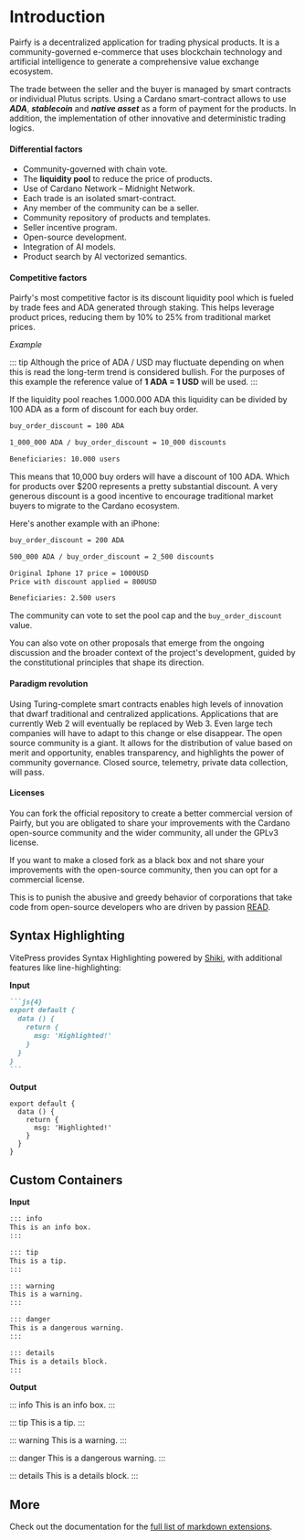 # Introduction

Pairfy is a decentralized application for trading physical products.
It is a community-governed e-commerce that uses blockchain technology and artificial intelligence to generate a comprehensive value exchange ecosystem.

The trade between the seller and the buyer is managed by smart contracts or individual Plutus scripts.
Using a Cardano smart-contract allows to use **_ADA_**, **_stablecoin_** and **_native asset_** as a form of payment for the products.
In addition, the implementation of other innovative and deterministic trading logics.

#### Differential factors

- Community-governed with chain vote.
- The **liquidity pool** to reduce the price of products.
- Use of Cardano Network – Midnight Network.
- Each trade is an isolated smart-contract.
- Any member of the community can be a seller.
- Community repository of products and templates.
- Seller incentive program.
- Open-source development.
- Integration of AI models.
- Product search by AI vectorized semantics.

#### Competitive factors

Pairfy's most competitive factor is its discount liquidity pool which is fueled by trade fees and ADA generated through staking.
This helps leverage product prices, reducing them by 10% to 25% from traditional market prices.

_Example_

::: tip
Although the price of ADA / USD may fluctuate depending on when this is read the long-term trend is considered bullish. For the purposes of this example the reference value of **1 ADA = 1 USD** will be used.
:::


If the liquidity pool reaches 1.000.000 ADA this liquidity can be
divided by 100 ADA as a form of discount for each buy order.

```md
buy_order_discount = 100 ADA

1_000_000 ADA / buy_order_discount = 10_000 discounts

Beneficiaries: 10.000 users
```

This means that 10,000 buy orders will have a discount of 100 ADA.
Which for products over $200 represents a pretty substantial discount. 
A very generous discount is a good incentive to encourage traditional market buyers to migrate to the Cardano ecosystem.


Here's another example with an iPhone:


```md
buy_order_discount = 200 ADA

500_000 ADA / buy_order_discount = 2_500 discounts

Original Iphone 17 price = 1000USD
Price with discount applied = 800USD

Beneficiaries: 2.500 users 

```


The community can vote to set the pool cap and the `buy_order_discount` value.

You can also vote on other proposals that emerge from the ongoing discussion and the broader 
context of the project's development, guided by the constitutional principles that shape its direction.


#### Paradigm revolution

Using Turing-complete smart contracts enables high levels of innovation that dwarf traditional and centralized applications.
Applications that are currently Web 2 will eventually be replaced by Web 3.
Even large tech companies will have to adapt to this change or else disappear.
The open source community is a giant.
It allows for the distribution of value based on merit and opportunity, enables transparency, and highlights the power of community governance.
Closed source, telemetry, private data collection, will pass.

#### Licenses

You can fork the official repository to create a better commercial version of Pairfy, but you are obligated to share your improvements with the Cardano open-source community and the wider community, all under the GPLv3 license.

If you want to make a closed fork as a black box and not share your improvements with the open-source community, then you can opt for a commercial license.

This is to punish the abusive and greedy behavior of corporations that take code from open-source developers who are driven by passion
[READ](https://en.wikipedia.org/wiki/Halloween_documents).

## Syntax Highlighting

VitePress provides Syntax Highlighting powered by [Shiki](https://github.com/shikijs/shiki), with additional features like line-highlighting:

**Input**

````md
```js{4}
export default {
  data () {
    return {
      msg: 'Highlighted!'
    }
  }
}
```
````

**Output**

```js{4}
export default {
  data () {
    return {
      msg: 'Highlighted!'
    }
  }
}
```

## Custom Containers

**Input**

```md
::: info
This is an info box.
:::

::: tip
This is a tip.
:::

::: warning
This is a warning.
:::

::: danger
This is a dangerous warning.
:::

::: details
This is a details block.
:::
```

**Output**

::: info
This is an info box.
:::

::: tip
This is a tip.
:::

::: warning
This is a warning.
:::

::: danger
This is a dangerous warning.
:::

::: details
This is a details block.
:::

## More

Check out the documentation for the [full list of markdown extensions](https://vitepress.dev/guide/markdown).
